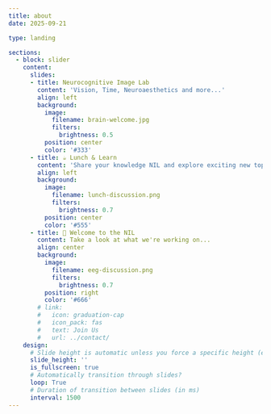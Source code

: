 ```yaml
---
title: about
date: 2025-09-21

type: landing

sections:
  - block: slider
    content:
      slides:
      - title: Neurocognitive Image Lab
        content: 'Vision, Time, Neuroaesthetics and more...'
        align: left
        background:
          image:
            filename: brain-welcome.jpg
            filters:
              brightness: 0.5
          position: center
          color: '#333'
      - title: ☕️ Lunch & Learn
        content: 'Share your knowledge NIL and explore exciting new topics together!'
        align: left
        background:
          image:
            filename: lunch-discussion.png
            filters:
              brightness: 0.7
          position: center
          color: '#555'
      - title: 👋 Welcome to the NIL
        content: Take a look at what we're working on...
        align: center
        background:
          image:
            filename: eeg-discussion.png
            filters:
              brightness: 0.7
          position: right
          color: '#666'
        # link:
        #   icon: graduation-cap
        #   icon_pack: fas
        #   text: Join Us
        #   url: ../contact/
    design:
      # Slide height is automatic unless you force a specific height (e.g. '400px')
      slide_height: ''
      is_fullscreen: true
      # Automatically transition through slides?
      loop: True
      # Duration of transition between slides (in ms)
      interval: 1500
---
```

